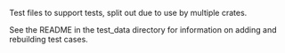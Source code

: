 Test files to support tests, split out due to use by multiple crates.

See the README in the test_data directory for information on adding and
rebuilding test cases.
